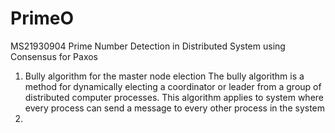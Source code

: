 # PrimeO
MS21930904
Prime Number Detection in Distributed System using Consensus for Paxos

1) Bully algorithm for the master node election
The bully algorithm is a method for dynamically electing a coordinator or leader from a group of distributed computer processes. This algorithm applies to system where every process can send a message to every other process in the system
2) 
